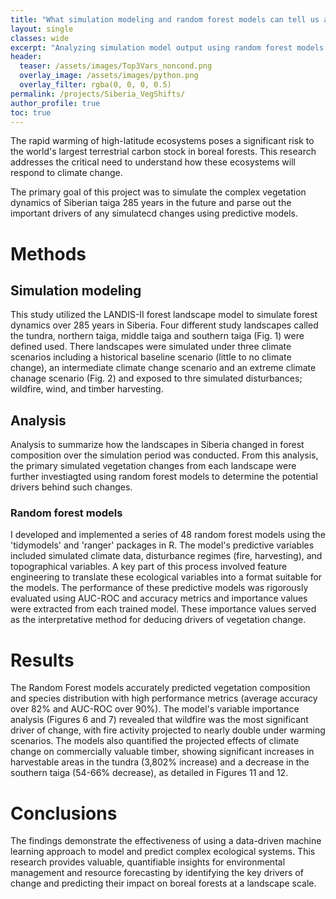```yaml
---
title: "What simulation modeling and random forest models can tell us about the future of Siberian taiga"
layout: single
classes: wide
excerpt: "Analyzing simulation model output using random forest models and variable importance to investigate future changes in Siberian forests."
header:
  teaser: /assets/images/Top3Vars_noncond.png
  overlay_image: /assets/images/python.png
  overlay_filter: rgba(0, 0, 0, 0.5)
permalink: /projects/Siberia_VegShifts/
author_profile: true
toc: true
---
```

The rapid warming of high-latitude ecosystems poses a significant risk to the world's largest terrestrial carbon stock in boreal forests. This research addresses the critical need to understand how these ecosystems will respond to climate change. 

The primary goal of this project was to simulate the complex vegetation dynamics of Siberian taiga 285 years in the future and parse out the important drivers of any simulatecd changes using predictive models.

# Methods
## Simulation modeling
This study utilized the LANDIS-II forest landscape model to simulate forest dynamics over 285 years in Siberia. Four different study landscapes called the tundra, northern taiga, middle taiga and southern taiga (Fig. 1) were defined used. There landscapes were simulated under three climate scenarios including a historical baseline scenario (little to no climate change), an intermediate climate change scenario and an extreme climate chanage scenario (Fig. 2) and exposed to thre simulated disturbances; wildfire, wind, and timber harvesting. 

## Analysis
Analysis to summarize how the landscapes in Siberia changed in forest composition over the simulation period was conducted. From this analysis, the primary simulated vegetation changes from each landscape were further investiagted using random forest models to determine the potential drivers behind such changes.
### Random forest models
I developed and implemented a series of 48 random forest models using the 'tidymodels' and 'ranger' packages in R. The model's predictive variables included simulated climate data, disturbance regimes (fire, harvesting), and topographical variables. A key part of this process involved feature engineering to translate these ecological variables into a format suitable for the models. The performance of these predictive models was rigorously evaluated using AUC-ROC and accuracy metrics and importance values were extracted from each trained model. These importance values served as the interpretative method for deducing drivers of vegetation change.

# Results
The Random Forest models accurately predicted vegetation composition and species distribution with high performance metrics (average accuracy over 82% and AUC-ROC over 90%). The model's variable importance analysis (Figures 6 and 7) revealed that wildfire was the most significant driver of change, with fire activity projected to nearly double under warming scenarios. The models also quantified the projected effects of climate change on commercially valuable timber, showing significant increases in harvestable areas in the tundra (3,802% increase) and a decrease in the southern taiga (54-66% decrease), as detailed in Figures 11 and 12.

# Conclusions
The findings demonstrate the effectiveness of using a data-driven machine learning approach to model and predict complex ecological systems. This research provides valuable, quantifiable insights for environmental management and resource forecasting by identifying the key drivers of change and predicting their impact on boreal forests at a landscape scale.
